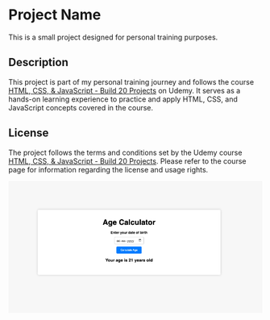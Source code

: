 # Project Name

This is a small project designed for personal training purposes.

## Description

This project is part of my personal training journey and follows the course [HTML, CSS, & JavaScript - Build 20 Projects](https://www.udemy.com/course/html-css-js-projects/) on Udemy. It serves as a hands-on learning experience to practice and apply HTML, CSS, and JavaScript concepts covered in the course.

## License

The project follows the terms and conditions set by the Udemy course [HTML, CSS, & JavaScript - Build 20 Projects](https://www.udemy.com/course/html-css-js-projects/). Please refer to the course page for information regarding the license and usage rights.

<img src="screenshot.png">

